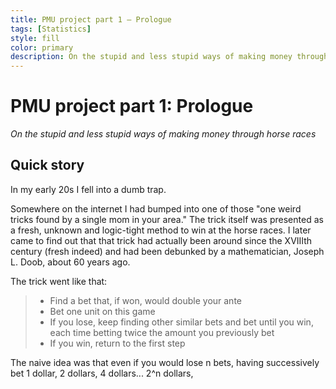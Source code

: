 ```yaml
---
title: PMU project part 1 — Prologue
tags: [Statistics]
style: fill
color: primary
description: On the stupid and less stupid ways of making money through horse races.
---
```


# PMU project part 1: Prologue

*On the stupid and less stupid ways of making money through horse races*



## Quick story

In my early 20s I fell into a dumb trap.

Somewhere on the internet I had bumped into one of those "one weird tricks found by a single mom in your area." The trick itself
was presented as a fresh, unknown and logic-tight method to win at the horse races. I later came to find out that that trick had actually been around since the XVIIIth century (fresh indeed) and had been debunked by a mathematician, Joseph L. Doob, about 60 years ago.

The trick went like that:

> - Find a bet that, if won, would double your ante
> - Bet one unit on this game
> - If you lose, keep finding other similar bets and bet until you win, each time betting twice the amount you previously bet
> - If you win, return to the first step

The naive idea was that even if you would lose n bets, having successively bet 1 dollar, 2 dollars, 4 dollars... 2^n dollars,  



